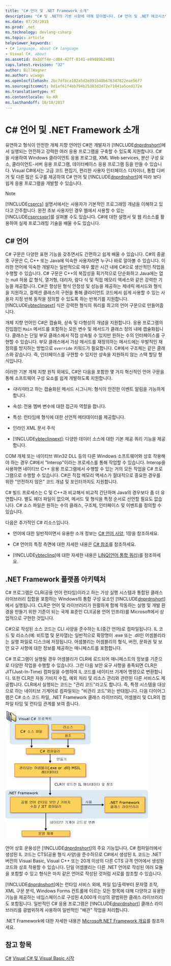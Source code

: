 ```yaml
---
title: "C# 언어 및 .NET Framework 소개"
description: "C# 및 .NET의 기본 사항에 대해 알아봅니다. C# 언어 및 .NET 에코시스템에 대한 개요를 확인합니다."
ms.date: 07/20/2015
ms.prod: .net
ms.technology: devlang-csharp
ms.topic: article
helpviewer_keywords:
- C# language, about C# language
- Visual C#, about
ms.assetid: 0a2dff4e-cd84-42ff-8141-e89889b24081
caps.latest.revision: "32"
author: BillWagner
ms.author: wiwagn
ms.openlocfilehash: 2bc7dfbca102a5d2e891b48b676347822eae56f7
ms.sourcegitcommit: bd1ef61f4bb794b25383d3d72e71041a5ced172e
ms.translationtype: HT
ms.contentlocale: ko-KR
ms.lasthandoff: 10/18/2017
---
```

# <a name="introduction-to-the-c-language-and-the-net-framework"></a>C# 언어 및 .NET Framework 소개
유연하고 형식이 안전한 개체 지향 언어인 C#은 개발자가 [!INCLUDE[dnprdnshort](~/includes/dnprdnshort-md.md)]에서 실행되는 안전하고 강력한 여러 응용 프로그램을 구축할 수 있도록 지원합니다. C#을 사용하여 Windows 클라이언트 응용 프로그램, XML Web services, 분산 구성 요소, 클라이언트-서버 응용 프로그램, 데이터베이스 응용 프로그램 등을 만들 수 있습니다. Visual C#에서는 고급 코드 편집기, 편리한 사용자 인터페이스 디자이너, 통합 디버거 및 다른 많은 도구를 제공하여 C# 언어 및 [!INCLUDE[dnprdnshort](~/includes/dnprdnshort-md.md)]에 따라 보다 쉽게 응용 프로그램을 개발할 수 있습니다.  
  
> [!NOTE]
> [!INCLUDE[csprcs](~/includes/csprcs-md.md)] 설명서에서는 사용자가 기본적인 프로그래밍 개념을 이해하고 있다고 간주합니다. 완전 초보 사용자인 경우 웹에서 사용할 수 있는 [!INCLUDE[csprcsxpr](~/includes/csprcsxpr-md.md)]를 살펴볼 수도 있습니다. C#에 대한 설명서 및 웹 리소스를 활용하여 실제 프로그래밍 기술을 배울 수도 있습니다.  
  
## <a name="c-language"></a>C# 언어  
 C# 구문은 다양한 표현 기능을 갖추면서도 간편하고 쉽게 배울 수 있습니다. C#의 중괄호 구문은 C, C++ 또는 Java에 익숙한 사용자라면 누구나 바로 알아볼 수 있습니다. 이러한 언어에 익숙한 개발자는 일반적으로 매우 짧은 시간 내에 C#으로 생산적인 작업을 수행할 수 있습니다. C# 구문은 C++의 복잡성을 획기적으로 단순화하고 Java에는 없는 null 허용 값 형식, 열거형, 대리자, 람다 식 및 직접 메모리 액세스와 같은 강력한 기능을 제공합니다. C#은 향상된 형식 안정성 및 성능을 제공하는 제네릭 메서드와 형식을 지원하고, 컬렉션 클래스의 구현을 통해 클라이언트 코드에서 쉽게 사용할 수 있는 사용자 지정 반복 동작을 정의할 수 있도록 하는 반복기를 지원합니다. [!INCLUDE[vbteclinqext](~/includes/vbteclinqext-md.md)] 식은 강력한 형식의 쿼리를 최고의 언어 구문으로 만들어줍니다.  
  
 개체 지향 언어인 C#은 캡슐화, 상속 및 다형성의 개념을 지원합니다. 응용 프로그램의 진입점인 `Main` 메서드를 포함하는 모든 변수 및 메서드가 클래스 정의 내에 캡슐화됩니다. 클래스는 단일 부모 클래스에서 직접 상속될 수 있지만 원하는 수의 인터페이스를 구현할 수 있습니다. 부모 클래스에서 가상 메서드를 재정의하는 메서드에는 우발적인 재정의를 방지하는 방법으로 `override` 키워드가 필요합니다. C#에서 구조체는 같은 클래스와 같습니다. 즉, 인터페이스를 구현할 수 있지만 상속을 지원하지 않는 스택 할당 형식입니다.  
  
 이러한 기본 개체 지향 원칙 외에도, C#은 다음을 포함한 몇 가지 혁신적인 언어 구문을 통해 소프트웨어 구성 요소를 쉽게 개발하도록 지원합니다.  
  
-   *대리자*라고 하는 캡슐화된 메서드 시그니처: 형식이 안전한 이벤트 알림을 가능하게 합니다.  
  
-   속성: 전용 멤버 변수에 대한 접근자 역할을 합니다.  
  
-   특성: 런타임에 형식에 대한 선언적 메타데이터를 제공합니다.  
  
-   인라인 XML 문서 주석  
  
-   [!INCLUDE[vbteclinqext](~/includes/vbteclinqext-md.md)]: 다양한 데이터 소스에 대한 기본 제공 쿼리 기능을 제공합니다.  
  
 COM 개체 또는 네이티브 Win32 DLL 등의 다른 Windows 소프트웨어와 상호 작용해야 하는 경우 C#에서 "Interop"이라는 프로세스를 통해 작업할 수 있습니다. Interop을 사용하면 네이티브 C++ 응용 프로그램에서 수행할 수 있는 거의 모든 작업을 C# 프로그램으로 수행할 수 있습니다. C#은 직접 메모리 액세스가 절대적으로 중요한 경우를 위한 "안전하지 않은" 코드 개념 및 포인터까지도 지원합니다.  
  
 C# 빌드 프로세스는 C 및 C++과 비교해서 비교적 간단하며 Java의 경우보다 좀 더 유연합니다. 별도 헤더 파일이 없으며, 메서드 및 형식을 특정 순서로 선언할 필요도 없습니다. C# 소스 파일은 원하는 수의 클래스, 구조체, 인터페이스 및 이벤트를 정의할 수 있습니다.  
  
 다음은 추가적인 C# 리소스입니다.  
  
-   언어에 대한 일반적이면서 유용한 소개 정보는 [C# 언어 사양](../../csharp/language-reference/language-specification/index.md), 1장을 참조하세요.  
  
-   C# 언어의 특정 측면에 대한 자세한 내용은 [C# 참조](../../csharp/language-reference/index.md)를 참조하세요.  
  
-   [!INCLUDE[vbteclinq](~/includes/vbteclinq-md.md)]에 대한 자세한 내용은 [LINQ(언어 통합 쿼리)](../programming-guide/concepts/linq/index.md)를 참조하세요.  

## <a name="net-framework-platform-architecture"></a>.NET Framework 플랫폼 아키텍처  
 C# 프로그램은 CLR(공용 언어 런타임)이라고 하는 가상 실행 시스템과 통합된 클래스 라이브러리 집합을 포함하는 Windows의 통합 구성 요소인 [!INCLUDE[dnprdnshort](~/includes/dnprdnshort-md.md)]에서 실행됩니다. CLR은 언어 및 라이브러리가 원활하게 함께 작동하는 실행 및 개발 환경을 만들기 위한 기준이 되는 국제 표준인 CLI(공용 언어 인프라)를 Microsoft에서 상업적으로 구현한 것입니다.  
  
 C#으로 작성된 소스 코드는 CLI 사양을 준수하는 IL(중간 언어)로 컴파일됩니다. IL 코드 및 리소스(예: 비트맵 및 문자열)는 일반적으로 확장명이 .exe 또는 .dll인 어셈블리라는 실행 파일로 디스크에 저장됩니다. 어셈블리는 어셈블리의 형식, 버전, 문화권 및 보안 요구 사항에 대한 정보를 제공하는 매니페스트를 포함합니다.  
  
 C# 프로그램이 실행될 경우 어셈블리가 CLR에 로드되어 매니페스트의 정보를 기준으로 다양한 작업을 수행할 수 있습니다. 그런 다음 보안 요구 사항을 충족되면 CLR은 JIT(Just-In-Time) 컴파일을 수행하여 IL 코드를 네이티브 기계어 명령으로 변환합니다. 또한 CLR은 자동 가비지 수집, 예외 처리 및 리소스 관리와 관련된 다른 서비스도 제공합니다. CLR에서 실행되는 코드는 "관리 코드"라고도 합니다. 즉, 특정 시스템을 대상으로 하는 네이티브 기계어로 컴파일되는 "비관리 코드"와는 반대됩니다. 다음 다이어그램은 C# 소스 코드 파일, .NET Framework 클래스 라이브러리, 어셈블리 및 CLR의 컴파일 타임 및 런타임 관계를 보여 줍니다.  
  
 ![C# 소스 코드-기계 실행](../../csharp/getting-started/media/netarchitecture.png "NETarchitecture")  
  
 언어 상호 운용성은 [!INCLUDE[dnprdnshort](~/includes/dnprdnshort-md.md)]의 주요 기능입니다. C# 컴파일러에서 생성된 IL 코드는 CTS(공용 형식 사양)을 준수하므로 C#에서 생성된 IL 코드는 .NET 버전의 Visual Basic, Visual C++ 또는 20개 이상의 다른 CTS 규격 언어에서 생성된 코드와 상호 작용할 수 있습니다. 단일 어셈블리는 다른 .NET 언어로 작성된 여러 모듈을 포함할 수 있고 형식은 마치 같은 언어로 작성된 것처럼 서로를 참조할 수 있습니다.  
  
 [!INCLUDE[dnprdnshort](~/includes/dnprdnshort-md.md)]에는 런타임 서비스 외에, 파일 입/출력부터 문자열 조작, XML 구문 분석, Windows Forms 컨트롤에 이르는 모든 항목에 대해 다양하고 유용한 기능을 제공하는 네임스페이스로 구성된 4,000개 이상의 광범위한 클래스 라이브러리도 포함됩니다. 일반적인 C# 응용 프로그램은 [!INCLUDE[dnprdnshort](~/includes/dnprdnshort-md.md)] 클래스 라이브러리를 광범위하게 사용하여 일반적인 "배관" 작업을 처리합니다.  
  
 .NET Framework에 대한 자세한 내용은 [Microsoft.NET Framework 개요](../../framework/get-started/overview.md)를 참조하세요.  
  
## <a name="see-also"></a>참고 항목  
 [C#](../../csharp/index.md) [Visual C# 및 Visual Basic 시작](/visualstudio/ide/getting-started-with-visual-csharp-and-visual-basic)
